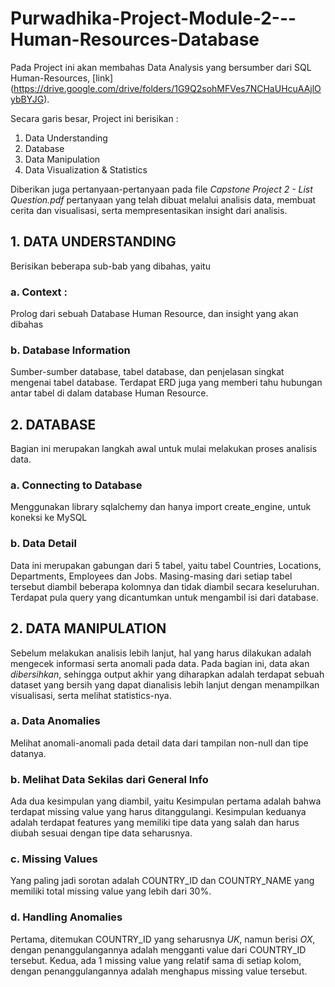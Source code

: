 # Purwadhika-Project-Module-2---Human-Resources-Database

Pada Project ini akan membahas Data Analysis yang bersumber dari SQL Human-Resources, [link] (https://drive.google.com/drive/folders/1G9Q2sohMFVes7NCHaUHcuAAjlOybBYJG).

Secara garis besar, Project ini berisikan :
1. Data Understanding
2. Database
3. Data Manipulation
4. Data Visualization & Statistics

Diberikan juga pertanyaan-pertanyaan pada file _Capstone Project 2 - List Question.pdf_ pertanyaan yang telah dibuat melalui analisis data, membuat cerita dan visualisasi, serta mempresentasikan insight dari analisis.

## 1. DATA UNDERSTANDING
  Berisikan beberapa sub-bab yang dibahas, yaitu
### a. Context :
Prolog dari sebuah Database Human Resource, dan insight yang akan dibahas
### b. Database Information
Sumber-sumber database, tabel database, dan penjelasan singkat mengenai tabel database. Terdapat ERD juga yang memberi tahu hubungan antar tabel di dalam database Human Resource.

## 2. DATABASE
Bagian ini merupakan langkah awal untuk mulai melakukan proses analisis data. 
### a. Connecting to Database
Menggunakan library sqlalchemy dan hanya import create_engine, untuk koneksi ke MySQL
### b. Data Detail
Data ini merupakan gabungan dari 5 tabel, yaitu tabel Countries, Locations, Departments, Employees dan Jobs. Masing-masing dari setiap tabel tersebut diambil beberapa kolomnya dan tidak diambil secara keseluruhan.
Terdapat pula query yang dicantumkan untuk mengambil isi dari database.

## 2. DATA MANIPULATION
Sebelum melakukan analisis lebih lanjut, hal yang harus dilakukan adalah mengecek informasi serta anomali pada data. Pada bagian ini, data akan _dibersihkan_, sehingga output akhir yang diharapkan adalah terdapat sebuah dataset yang bersih yang dapat dianalisis lebih lanjut dengan menampilkan visualisasi, serta melihat statistics-nya.
### a. Data Anomalies
Melihat anomali-anomali pada detail data dari tampilan non-null dan tipe datanya.
### b. Melihat Data Sekilas dari General Info
Ada dua kesimpulan yang diambil, yaitu Kesimpulan pertama adalah bahwa terdapat missing value yang harus ditanggulangi. Kesimpulan keduanya adalah terdapat features yang memiliki tipe data yang salah dan harus diubah sesuai dengan tipe data seharusnya.
### c. Missing Values
Yang paling jadi sorotan adalah COUNTRY_ID dan COUNTRY_NAME yang memiliki total missing value yang lebih dari 30%.
### d. Handling Anomalies
Pertama, ditemukan COUNTRY_ID yang seharusnya _UK_, namun berisi _OX_, dengan penanggulangannya adalah mengganti value dari COUNTRY_ID tersebut.
Kedua, ada 1 missing value yang relatif sama di setiap kolom, dengan penanggulangannya adalah menghapus missing value tersebut.

